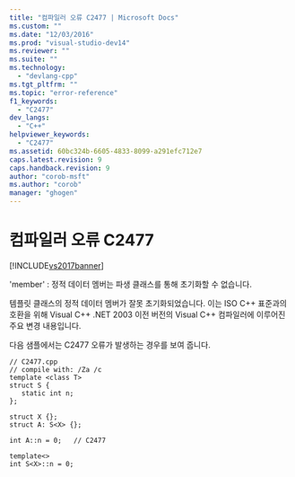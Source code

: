 ```yaml
---
title: "컴파일러 오류 C2477 | Microsoft Docs"
ms.custom: ""
ms.date: "12/03/2016"
ms.prod: "visual-studio-dev14"
ms.reviewer: ""
ms.suite: ""
ms.technology: 
  - "devlang-cpp"
ms.tgt_pltfrm: ""
ms.topic: "error-reference"
f1_keywords: 
  - "C2477"
dev_langs: 
  - "C++"
helpviewer_keywords: 
  - "C2477"
ms.assetid: 60bc324b-6605-4833-8099-a291efc712e7
caps.latest.revision: 9
caps.handback.revision: 9
author: "corob-msft"
ms.author: "corob"
manager: "ghogen"
---
```

# 컴파일러 오류 C2477
[!INCLUDE[vs2017banner](../../assembler/inline/includes/vs2017banner.md)]

'member' : 정적 데이터 멤버는 파생 클래스를 통해 초기화할 수 없습니다.  
  
 템플릿 클래스의 정적 데이터 멤버가 잘못 초기화되었습니다.  이는 ISO C\+\+ 표준과의 호환을 위해 Visual C\+\+ .NET 2003 이전 버전의 Visual C\+\+ 컴파일러에 이루어진 주요 변경 내용입니다.  
  
 다음 샘플에서는 C2477 오류가 발생하는 경우를 보여 줍니다.  
  
```  
// C2477.cpp  
// compile with: /Za /c  
template <class T>  
struct S {  
   static int n;  
};  
  
struct X {};  
struct A: S<X> {};  
  
int A::n = 0;   // C2477  
  
template<>  
int S<X>::n = 0;  
```